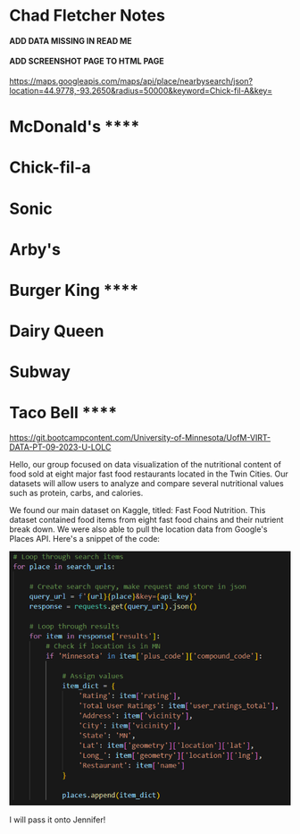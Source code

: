 # Chad Fletcher Notes


#### ADD DATA MISSING IN READ ME
#### ADD SCREENSHOT PAGE TO HTML PAGE

https://maps.googleapis.com/maps/api/place/nearbysearch/json?location=44.9778,-93.2650&radius=50000&keyword=Chick-fil-A&key=


# McDonald's   ****
# Chick-fil-a
# Sonic
# Arby's
# Burger King  ****
# Dairy Queen
# Subway
# Taco Bell    ****

https://git.bootcampcontent.com/University-of-Minnesota/UofM-VIRT-DATA-PT-09-2023-U-LOLC

Hello, our group focused on data visualization of the nutritional content of food sold at eight major fast food restaurants located in the Twin Cities. Our datasets will allow users to analyze and compare several nutritional values such as protein, carbs, and calories.

We found our main dataset on Kaggle, titled: Fast Food Nutrition. This dataset contained food items from eight fast food chains and their nutrient break down. We were also able to pull the location data from Google's Places API. Here's a snippet of the code:

![Alt text](API_Pull_code.png)

I will pass it onto Jennifer!